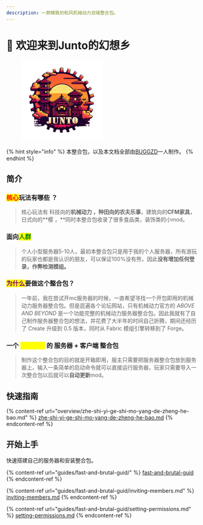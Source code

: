 ```yaml
---
description: 一款精致的和风机械动力双端整合包。
---
```


# 👋 欢迎来到Junto的幻想乡

<figure><img src=".gitbook/assets/JUNTO.png" alt=""><figcaption></figcaption></figure>

{% hint style="info" %}
本整合包，以及本文档全部由[BUGGZD](https://www.dongjunto.xyz/)一人制作。
{% endhint %}

## 简介

### <mark style="color:red;">**核心**</mark>**玩法有哪些 ？**

> 核心玩法有 科技向的**机械动力 ，**种田向的**农夫乐事**，建筑向的**CFM家具**，日式向的**樱  ，**同时本整合包收录了很多食品类，装饰类的小mod。

### 面向<mark style="color:green;">人群</mark>

> 个人小型服务器5-10人，最初本整合包只是用于我的个人服务器，所有游玩的玩家也都是我认识的朋友，可以保证100%没有熊，因此**没有增加任何登录，作弊检测模组。**

### <mark style="color:purple;">**为什么**</mark>**要做这个整合包？**

> 一年前，我在尝试开mc服务器的时候，一直希望寻找一个开包即用的机械动力服务器整合包。但是逛遍各个论坛网站，只有机械动力官方的 _ABOVE AND BEYOND_ 是一个功能完整的机械动力服务器整合包。因此我就有了自己制作服务器整合包的想法，并花费了大半年的时间自己折腾，期间还经历了 Create  升级到 0.5 版本，同时从 Fabric 模组引擎转移到了 Forge。

### **一个 **<mark style="color:yellow;">**开箱即用**</mark>** 的** 服务器 + 客户端 **整合包**

> 制作这个整合包的目的就是开箱即用，服主只需要把服务器整合包放到服务器上，输入一条简单的启动命令就可以直接运行服务器，玩家只需要导入一次整合包以后就可以**自动更新**mod。

## 快速指南

{% content-ref url="overview/zhe-shi-yi-ge-shi-mo-yang-de-zheng-he-bao.md" %}
[zhe-shi-yi-ge-shi-mo-yang-de-zheng-he-bao.md](overview/zhe-shi-yi-ge-shi-mo-yang-de-zheng-he-bao.md)
{% endcontent-ref %}

## 开始上手

快速搭建自己的服务器和安装整合包。

{% content-ref url="guides/fast-and-brutal-guid/" %}
[fast-and-brutal-guid](guides/fast-and-brutal-guid/)
{% endcontent-ref %}

{% content-ref url="guides/fast-and-brutal-guid/inviting-members.md" %}
[inviting-members.md](guides/fast-and-brutal-guid/inviting-members.md)
{% endcontent-ref %}

{% content-ref url="guides/fast-and-brutal-guid/setting-permissions.md" %}
[setting-permissions.md](guides/fast-and-brutal-guid/setting-permissions.md)
{% endcontent-ref %}
